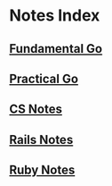 # Notes Index
## [Fundamental Go](Fundamental_Go.md)
## [Practical Go](Practical_Go.md)
## [CS Notes](CSNotes.md)
## [Rails Notes](RailsNotes.md)
## [Ruby Notes](RubyNotes.md)
